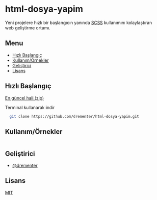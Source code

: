 # html-dosya-yapim

Yeni projelere hızlı bir başlangıcın yanında [SCSS](https://sass-lang.com/) kullanımını kolaylaştıran web geliştirme ortamı.

## Menu

-   [Hızlı Başlangıç](#hızlı-başlangıç)
-   [Kullanım/Örnekler](#Kullanım/Örnekler)
-   [Geliştirici](#geliştirici)
-   [Lisans](#lisans)

## Hızlı Başlangıç

[En güncel hali (zip)](https://github.com/drementer/html-dosya-yapim/archive/refs/heads/master.zip)

Terminal kullanarak indir

```bash
  git clone https://github.com/drementer/html-dosya-yapim.git
```

## Kullanım/Örnekler

```javascript

```

## Geliştirici

-   [@drementer](https://github.com/drementer)

## Lisans

[MIT](https://choosealicense.com/licenses/mit/)
